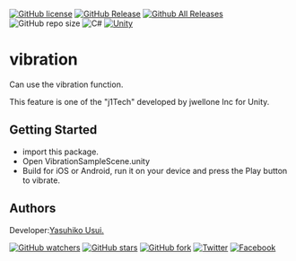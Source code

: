 [![GitHub license](https://img.shields.io/github/license/jwellone/vibration.svg?style=plastic)](https://github.com/jwellone/vibration/blob/main/LICENSE)
[![GitHub Release](https://img.shields.io/github/v/release/jwellone/vibration.svg?style=plastic)](https://GitHub.com/jwellone/vibration/releases/latest)
[![Github All Releases](https://img.shields.io/github/downloads/jwellone/vibration/total?color=blue&style=plastic)](https://GitHub.com/jwellone/vibration/releases)
![GitHub repo size](https://img.shields.io/github/repo-size/jwellone/vibration?label=size&style=plastic)
![C#](https://img.shields.io/badge/C%23-239120?logo=c-sharp&style=plastic)
[![Unity](https://img.shields.io/badge/Unity-100000?logo=unity&style=plastic)](https://unity.com)


# vibration
Can use the vibration function.

This feature is one of the "j1Tech" developed by jwellone Inc for Unity.


## Getting Started
- import this package.
- Open VibrationSampleScene.unity
- Build for iOS or Android, run it on your device and press the Play button to vibrate.

## Authors
Developer:[Yasuhiko Usui.](https://github.com/UsuiYasuhiko-jw1)

[![GitHub watchers](https://img.shields.io/github/watchers/jwellone/vibration.svg?style=social&label=Watch)](https://GitHub.com/jwellone/vibration/watchers/)
[![GitHub stars](https://img.shields.io/github/stars/jwellone/vibration.svg?style=social&label=Stars)](https://GitHub.com/jwellone/vibration/stargazers)
[![GitHub fork](https://img.shields.io/github/forks/jwellone/vibration.svg?style=social&label=Fork)](https://GitHub.com/jwellone/vibration/network/members)
[![Twitter](https://img.shields.io/twitter/follow/jwellone?label=Twitter&logo=twitter&style=social)](http://twitter.com/jwellone)
[![Facebook](https://img.shields.io/badge/Facebook-1877F2?style=for-the-badge&logo=facebook&logoColor=white&style=plastic)](https://www.facebook.com/jwellone)

